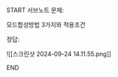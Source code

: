 START
서브노트
문제:

모드합성방법 3가지와 적용조건 

정답:

![[스크린샷 2024-09-24 14.11.55.png]]
<!--ID: 1727688301342-->
END